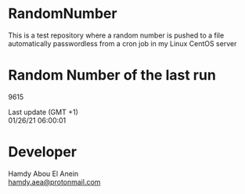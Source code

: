 # RandomNumber    
This is a test repository where a random number is pushed to a file automatically passwordless from a cron job in my Linux CentOS server    
# Random Number of the last run   
9615
      
Last update (GMT +1)    
01/26/21 06:00:01
# Developer    
Hamdy Abou El Anein   
hamdy.aea@protonmail.com
